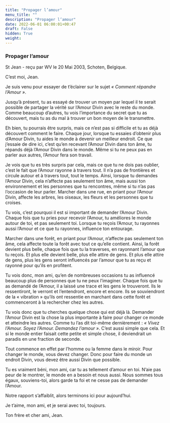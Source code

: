 ```yaml
---
title: "Propager l’amour"
menu_title: ""
description: "Propager l’amour"
date: 2022-06-01 06:00:01+00:47
draft: False
hidden: True
weight:
---
```

### Propager l’amour

St Jean - reçu par WV le 20 Mai 2003, Schoten, Belgique.

C’est moi, Jean.

Je suis venu pour essayer de t’éclairer sur le sujet *« Comment répandre l’Amour »*.

Jusqu’à présent, tu as essayé de trouver un moyen par lequel il te serait possible de partager la vérité sur l’Amour Divin avec le reste du monde. Comme beaucoup d’autres, tu vois l’importance du secret que tu as découvert, mais tu as du mal à trouver un bon moyen de le transmettre.

Eh bien, tu pourrais être surpris, mais ce n’est pas si difficile et tu as déjà découvert comment le faire. Chaque jour, lorsque tu essaies d’obtenir plus d’Amour Divin, tu aides le monde à devenir un meilleur endroit. Ce que j’essaie de dire ici, c’est qu’en recevant l’Amour Divin dans ton âme, tu répands déjà l’Amour Divin dans le monde. Même si tu ne peux pas en parler aux autres, l’Amour fera son travail.

Je vois que tu es très surpris par cela, mais ce que tu ne dois pas oublier, c’est le fait que l’Amour rayonne à travers tout. Il n’a pas de frontières et circule autour et à travers tout, tout le temps. Ainsi, lorsque tu demandes l’Amour Divin, cela n’affecte pas seulement ton âme, mais aussi ton environnement et les personnes que tu rencontres, même si tu n’as pas l’occasion de leur parler. Marcher dans une rue, en priant pour l’Amour Divin, affecte les arbres, les oiseaux, les fleurs et les personnes que tu croises.

Tu vois, c’est pourquoi il est si important de demander l’Amour Divin. Chaque fois que tu pries pour recevoir l’Amour, tu améliores le monde autour de toi, et pas seulement toi. Lorsque tu reçois l’Amour, tu rayonnes aussi l’Amour et ce que tu rayonnes, influence ton entourage.

Marcher dans une forêt, en priant pour l’Amour, n’affecte pas seulement ton âme, cela affecte toute la forêt avec tout ce qu’elle contient. Ainsi, la forêt devient plus belle, chaque fois que tu la traverses, en rayonnant l’amour que tu reçois. Et plus elle devient belle, plus elle attire de gens. Et plus elle attire de gens, plus les gens seront influencés par l’amour que tu as reçu et rayonné pour qu’ils en profitent.

Tu vois donc, mon ami, qu’en de nombreuses occasions tu as influencé beaucoup plus de personnes que tu ne peux l’imaginer. Chaque fois que tu as demandé de l’Amour, il a laissé une trace et les gens le trouveront. Ils le ressentiront, le verront et l’entendront, encore et encore. Ils se souviendront de la « vibration » qu’ils ont ressentie en marchant dans cette forêt et commenceront à la rechercher chez les autres.

Tu vois donc que tu cherches quelque chose qui est déjà là. Demander l’Amour Divin est la chose la plus importante à faire pour changer ce monde et atteindre les autres. Comme tu l’as dit toi-même dernièrement : *« Vivez l’Amour. Soyez l’Amour. Demandez l’amour »*. C’est aussi simple que cela. Et si le monde entier faisait cette petite et simple chose, il deviendrait un paradis en une fraction de seconde.

Tout commence en effet par l’homme ou la femme dans le miroir. Pour changer le monde, vous devez changer. Donc pour faire du monde un endroit Divin, vous devez être aussi Divin que possible.

Tu es vraiment béni, mon ami, car tu as tellement d’amour en toi. N’aie pas peur de le montrer, le monde en a besoin et nous aussi. Nous sommes tous égaux, souviens-toi, alors garde ta foi et ne cesse pas de demander l’Amour.

Notre rapport s’affaiblit, alors terminons ici pour aujourd’hui.

Je t’aime, mon ami, et je serai avec toi, toujours.

Ton frère et cher ami, Jean.
